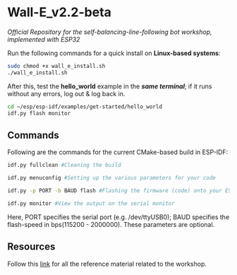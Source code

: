 # Wall-E_v2.2-beta

*Official Repository for the self-balancing-line-following bot workshop, implemented with ESP32*

Run the following commands for a quick install on **Linux-based systems**:

```bash
sudo chmod +x wall_e_install.sh
./wall_e_install.sh
```
After this, test the **hello_world** example in the ***same terminal***; if it runs without any errors, log out & log back in.
```bash
cd ~/esp/esp-idf/examples/get-started/hello_world
idf.py flash monitor
```

## Commands

Following are the commands for the current CMake-based build in ESP-IDF:
```bash
idf.py fullclean #Cleaning the build

idf.py menuconfig #Setting up the various parameters for your code

idf.py -p PORT -b BAUD flash #Flashing the firmware (code) onto your ESP

idf.py monitor #View the output on the serial monitor
```
Here, PORT specifies the serial port (e.g. /dev/ttyUSB0); BAUD specifies the flash-speed in bps(115200 - 2000000). 
These parameters are optional.
 
 ## Resources 

Follow this [link](https://drive.google.com/folderview?id=1YOPTwCC7MfX2BODy53GABtRUfmiz-6P-) for all the reference material related to the workshop.
